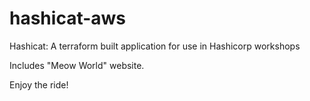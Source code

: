 # hashicat-aws
Hashicat: A terraform built application for use in Hashicorp workshops

Includes "Meow World" website.

Enjoy the ride!

